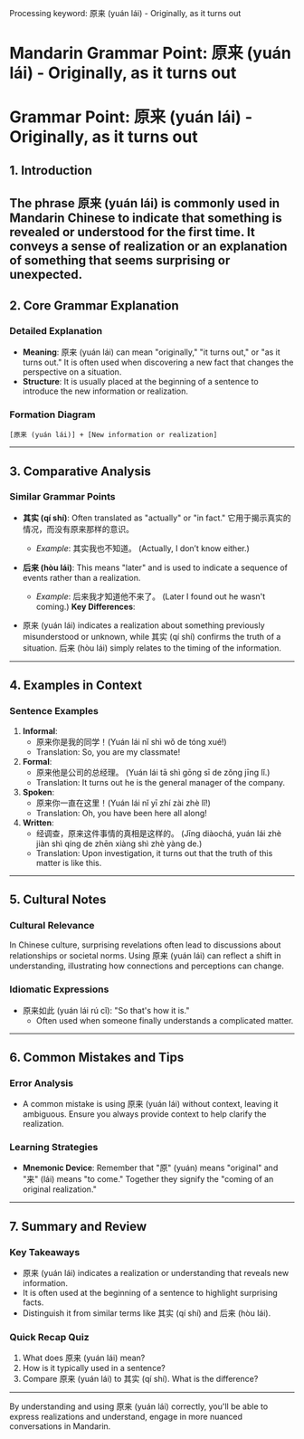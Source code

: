 Processing keyword: 原来 (yuán lái) - Originally, as it turns out
# Mandarin Grammar Point: 原来 (yuán lái) - Originally, as it turns out
# Grammar Point: 原来 (yuán lái) - Originally, as it turns out
## 1. Introduction
The phrase 原来 (yuán lái) is commonly used in Mandarin Chinese to indicate that something is revealed or understood for the first time. It conveys a sense of realization or an explanation of something that seems surprising or unexpected. 
---
## 2. Core Grammar Explanation
### Detailed Explanation
- **Meaning**: 原来 (yuán lái) can mean "originally," "it turns out," or "as it turns out." It is often used when discovering a new fact that changes the perspective on a situation.
- **Structure**: It is usually placed at the beginning of a sentence to introduce the new information or realization.
### Formation Diagram
```plaintext
[原来 (yuán lái)] + [New information or realization]
```
---
## 3. Comparative Analysis
### Similar Grammar Points
- **其实 (qí shí)**: Often translated as "actually" or "in fact." 它用于揭示真实的情况，而没有原来那样的意识。
  - *Example*: 其实我也不知道。 (Actually, I don’t know either.)
  
- **后来 (hòu lái)**: This means "later" and is used to indicate a sequence of events rather than a realization.
  - *Example*: 后来我才知道他不来了。 (Later I found out he wasn't coming.)
**Key Differences**:
- 原来 (yuán lái) indicates a realization about something previously misunderstood or unknown, while 其实 (qí shí) confirms the truth of a situation. 后来 (hòu lái) simply relates to the timing of the information.
---
## 4. Examples in Context
### Sentence Examples
1. **Informal**: 
   - 原来你是我的同学！(Yuán lái nǐ shì wǒ de tóng xué!) 
   - Translation: So, you are my classmate!
2. **Formal**: 
   - 原来他是公司的总经理。 (Yuán lái tā shì gōng sī de zǒng jīng lǐ.)
   - Translation: It turns out he is the general manager of the company.
3. **Spoken**: 
   - 原来你一直在这里！(Yuán lái nǐ yī zhí zài zhè lǐ!)
   - Translation: Oh, you have been here all along!
4. **Written**: 
   - 经调查，原来这件事情的真相是这样的。 (Jīng diàochá, yuán lái zhè jiàn shì qíng de zhēn xiàng shì zhè yàng de.)
   - Translation: Upon investigation, it turns out that the truth of this matter is like this.
---
## 5. Cultural Notes
### Cultural Relevance
In Chinese culture, surprising revelations often lead to discussions about relationships or societal norms. Using 原来 (yuán lái) can reflect a shift in understanding, illustrating how connections and perceptions can change.
### Idiomatic Expressions
- 原来如此 (yuán lái rú cǐ): "So that's how it is."
  - Often used when someone finally understands a complicated matter.
---
## 6. Common Mistakes and Tips
### Error Analysis
- A common mistake is using 原来 (yuán lái) without context, leaving it ambiguous. Ensure you always provide context to help clarify the realization.
  
### Learning Strategies
- **Mnemonic Device**: Remember that "原" (yuán) means "original" and "来" (lái) means "to come." Together they signify the "coming of an original realization."
---
## 7. Summary and Review
### Key Takeaways
- 原来 (yuán lái) indicates a realization or understanding that reveals new information.
- It is often used at the beginning of a sentence to highlight surprising facts.
- Distinguish it from similar terms like 其实 (qí shí) and 后来 (hòu lái).
### Quick Recap Quiz
1. What does 原来 (yuán lái) mean?
2. How is it typically used in a sentence?
3. Compare 原来 (yuán lái) to 其实 (qí shí). What is the difference?
---
By understanding and using 原来 (yuán lái) correctly, you'll be able to express realizations and understand, engage in more nuanced conversations in Mandarin.
